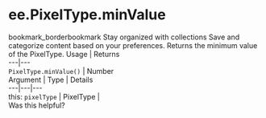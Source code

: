  
#  ee.PixelType.minValue
bookmark_borderbookmark Stay organized with collections  Save and categorize content based on your preferences.
Returns the minimum value of the PixelType.
Usage | Returns  
---|---  
`PixelType.minValue()` | Number  
Argument | Type | Details  
---|---|---  
this: `pixelType` | PixelType |   
Was this helpful?
